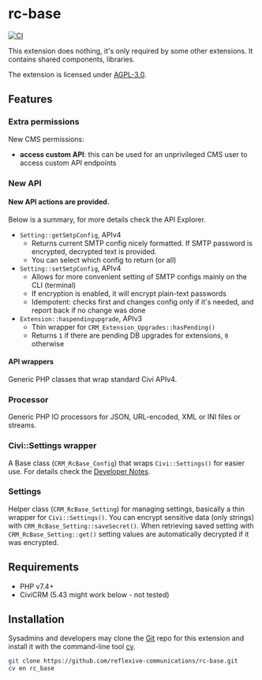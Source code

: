# rc-base

[![CI](https://github.com/reflexive-communications/rc-base/actions/workflows/main.yml/badge.svg)](https://github.com/reflexive-communications/rc-base/actions/workflows/main.yml)

This extension does nothing, it's only required by some other extensions. It contains shared components, libraries.

The extension is licensed under [AGPL-3.0](LICENSE.txt).

## Features

### Extra permissions

New CMS permissions:

-   **access custom API**: this can be used for an unprivileged CMS user to access custom API endpoints

### New API

#### New API actions are provided.

Below is a summary, for more details check the API Explorer.

-   `Setting::getSmtpConfig`, APIv4
    -   Returns current SMTP config nicely formatted. If SMTP password is encrypted, decrypted text is provided.
    -   You can select which config to return (or all)
-   `Setting::setSmtpConfig`, APIv4
    -   Allows for more convenient setting of SMTP configs mainly on the CLI (terminal)
    -   If encryption is enabled, it will encrypt plain-text passwords
    -   Idempotent: checks first and changes config only if it's needed, and report back if no change was done
-   `Extension::haspendingupgrade`, APIv3
    -   Thin wrapper for `CRM_Extension_Upgrades::hasPending()`
    -   Returns `1` if there are pending DB upgrades for extensions, `0` otherwise

#### API wrappers

Generic PHP classes that wrap standard Civi APIv4.

### Processor

Generic PHP IO processors for JSON, URL-encoded, XML or INI files or streams.

### Civi::Settings wrapper

A Base class (`CRM_RcBase_Config`) that wraps `Civi::Settings()` for easier use. For details check
the [Developer Notes](DEVELOPER.md).

### Settings

Helper class (`CRM_RcBase_Setting`) for managing settings, basically a thin wrapper for `Civi::Settings()`.
You can encrypt sensitive data (only strings) with `CRM_RcBase_Setting::saveSecret()`.
When retrieving saved setting with `CRM_RcBase_Setting::get()` setting values are automatically decrypted if it was encrypted.

## Requirements

-   PHP v7.4+
-   CiviCRM (5.43 might work below - not tested)

## Installation

Sysadmins and developers may clone the [Git](https://en.wikipedia.org/wiki/Git) repo for this extension and install it
with the command-line tool [cv](https://github.com/civicrm/cv).

```bash
git clone https://github.com/reflexive-communications/rc-base.git
cv en rc_base
```
